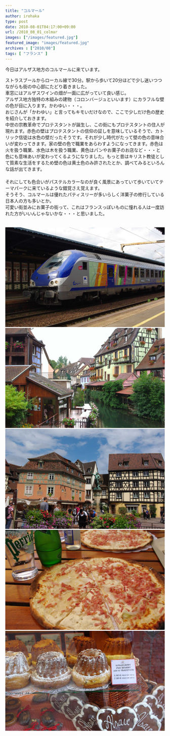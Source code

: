 ```yaml
---
title: "コルマール"
author: irohaka
type: post
date: 2010-08-01T04:17:00+09:00
url: /2010_08_01_colmar
images: ["/images/featured.jpg"]
featured_image: "images/featured.jpg"
archives : ["2010/08"]
tags: [ "フランス" ]
---
```


今日はアルザス地方のコルマールに来ています。
 <!--more-->

ストラスブールからローカル線で30分。駅から歩いて20分ほどで少し迷いつつながらも街の中心部にたどり着きました。  
車窓にはアルザスワインの畑が一面に広がっていて良い感じ。  
アルザス地方独特の木組みの建物（コロンバージュといいます）にカラフルな壁の色が目に入ります。かわゆい・・・。
　  
おじさんが「かわゆい」と言ってもキモいだけなので、ここで少しだけ色の歴史を紹介しておきます。  
中世の宗教革命でプロテスタントが誕生し、この街にもプロテスタントの住人が現れます。赤色の壁はプロテスタントの信仰の証しを意味しているそうで、カトリック信徒は水色の壁だったそうです。それが少し時代がたって壁の色の意味合いが変わってきます。家の壁の色で職業をあらわすようになってきます。赤色は火を扱う職業、水色は木を扱う職業、黄色はパンやお菓子のお店など・・・と色にも意味あいが変わってくるようになりました。もっと昔はキリスト教徒として質素な生活をするため壁の色は黄土色のみ許されたとか、調べてみるといろんな話が出てきます。  
　  
それにしても色合いがパステルカラーなのが良く風景にあっていて歩いていてテーマパークに来ているような錯覚さえ覚えます。  
そうそう、コルマールは優れたパティスリーが多いらしく洋菓子の修行している日本人の方も多いとか。    
可愛い街並みにお菓子の街って、これはフランスっぽいものに憧れる人は一度訪れた方がいいんじゃないかな・・・と思いました。  
　  

![ローカル線TERで行きます。](images/2010_08_01_colmar01.jpg)  
![ストラスブールと比べてもっとこじんまりした感じ](images/2010_08_01_colmar02.jpg)  
![RPGに出てきそうな街並み](images/2010_08_01_colmar03.jpg)  
![ピザじゃなくてタルト・フランベ（Tarte flambée）](images/2010_08_01_colmar04.jpg)  
![名物クグロフ（Kouglof）。アルザス地方やドイツでも食べられているお菓子。](images/2010_08_01_colmar05.jpg)  